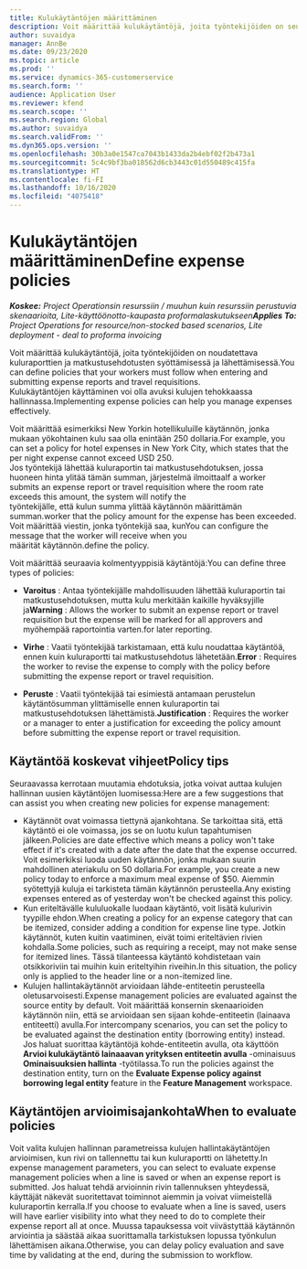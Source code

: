 ```yaml
---
title: Kulukäytäntöjen määrittäminen
description: Voit määrittää kulukäytäntöjä, joita työntekijöiden on seurattava kuluraporttien ja matkustusehdotusten syöttämisessä ja lähettämisessä.
author: suvaidya
manager: AnnBe
ms.date: 09/23/2020
ms.topic: article
ms.prod: ''
ms.service: dynamics-365-customerservice
ms.search.form: ''
audience: Application User
ms.reviewer: kfend
ms.search.scope: ''
ms.search.region: Global
ms.author: suvaidya
ms.search.validFrom: ''
ms.dyn365.ops.version: ''
ms.openlocfilehash: 30b3a0e1547ca7043b1433da2b4ebf02f2b473a1
ms.sourcegitcommit: 5c4c9bf3ba018562d6cb3443c01d550489c415fa
ms.translationtype: HT
ms.contentlocale: fi-FI
ms.lasthandoff: 10/16/2020
ms.locfileid: "4075418"
---
```

# <a name="define-expense-policies"></a><span data-ttu-id="0fdeb-103">Kulukäytäntöjen määrittäminen</span><span class="sxs-lookup"><span data-stu-id="0fdeb-103">Define expense policies</span></span>

<span data-ttu-id="0fdeb-104">_**Koskee:** Project Operationsin resurssiin / muuhun kuin resurssiin perustuvia skenaarioita, Lite-käyttöönotto-kaupasta proformalaskutukseen_</span><span class="sxs-lookup"><span data-stu-id="0fdeb-104">_**Applies To:** Project Operations for resource/non-stocked based scenarios, Lite deployment - deal to proforma invoicing_</span></span>

<span data-ttu-id="0fdeb-105">Voit määrittää kulukäytäntöjä, joita työntekijöiden on noudatettava kuluraporttien ja matkustusehdotusten syöttämisessä ja lähettämisessä.</span><span class="sxs-lookup"><span data-stu-id="0fdeb-105">You can define policies that your workers must follow when entering and submitting expense reports and travel requisitions.</span></span>         
<span data-ttu-id="0fdeb-106">Kulukäytäntöjen käyttäminen voi olla avuksi kulujen tehokkaassa hallinnassa.</span><span class="sxs-lookup"><span data-stu-id="0fdeb-106">Implementing expense policies can help you manage expenses effectively.</span></span>         

<span data-ttu-id="0fdeb-107">Voit määrittää esimerkiksi New Yorkin hotellikuluille käytännön, jonka mukaan yökohtainen kulu saa olla enintään 250 dollaria.</span><span class="sxs-lookup"><span data-stu-id="0fdeb-107">For example, you can set a policy for hotel expenses in New York City, which states that the per night expense cannot exceed USD 250.</span></span>       
<span data-ttu-id="0fdeb-108">Jos työntekijä lähettää kuluraportin tai matkustusehdotuksen, jossa huoneen hinta ylitää tämän summan, järjestelmä ilmoittaa</span><span class="sxs-lookup"><span data-stu-id="0fdeb-108">If a worker submits an expense report or travel requisition where the room rate exceeds this amount, the system will notify the</span></span>         
<span data-ttu-id="0fdeb-109">työntekijälle, että kulun summa ylittää käytännön määrittämän summan.</span><span class="sxs-lookup"><span data-stu-id="0fdeb-109">worker that the policy amount for the expense has been exceeded.</span></span> <span data-ttu-id="0fdeb-110">Voit määrittää viestin, jonka työntekijä saa, kun</span><span class="sxs-lookup"><span data-stu-id="0fdeb-110">You can configure the message that the worker will receive when you</span></span>        
<span data-ttu-id="0fdeb-111">määrität käytännön.</span><span class="sxs-lookup"><span data-stu-id="0fdeb-111">define the policy.</span></span>      
        
<span data-ttu-id="0fdeb-112">Voit määrittää seuraavia kolmentyyppisiä käytäntöjä:</span><span class="sxs-lookup"><span data-stu-id="0fdeb-112">You can define three types of policies:</span></span>         
        
- <span data-ttu-id="0fdeb-113">**Varoitus** : Antaa työntekijälle mahdollisuuden lähettää kuluraportin tai matkustusehdotuksen, mutta kulu merkitään kaikille hyväksyjille ja</span><span class="sxs-lookup"><span data-stu-id="0fdeb-113">**Warning** : Allows the worker to submit an expense report or travel requisition but the expense will be marked for all approvers and</span></span>         
  <span data-ttu-id="0fdeb-114">myöhempää raportointia varten.</span><span class="sxs-lookup"><span data-stu-id="0fdeb-114">for later reporting.</span></span>        

- <span data-ttu-id="0fdeb-115">**Virhe** : Vaatii työntekijää tarkistamaan, että kulu noudattaa käytäntöä, ennen kuin kuluraportti tai matkustusehdotus lähetetään.</span><span class="sxs-lookup"><span data-stu-id="0fdeb-115">**Error** : Requires the worker to revise the expense to comply with the policy before submitting the expense report or travel requisition.</span></span>        
 
 - <span data-ttu-id="0fdeb-116">**Peruste** : Vaatii työntekijää tai esimiestä antamaan perustelun käytäntösumman ylittämiselle ennen kuluraportin tai matkustusehdotuksen lähettämistä.</span><span class="sxs-lookup"><span data-stu-id="0fdeb-116">**Justification** : Requires the worker or a manager to enter a justification for exceeding the policy amount before submitting the expense report or travel requisition.</span></span>        

## <a name="policy-tips"></a><span data-ttu-id="0fdeb-117">Käytäntöä koskevat vihjeet</span><span class="sxs-lookup"><span data-stu-id="0fdeb-117">Policy tips</span></span>
<span data-ttu-id="0fdeb-118">Seuraavassa kerrotaan muutamia ehdotuksia, jotka voivat auttaa kulujen hallinnan uusien käytäntöjen luomisessa:</span><span class="sxs-lookup"><span data-stu-id="0fdeb-118">Here are a few suggestions that can assist you when creating new policies for expense management:</span></span> 

- <span data-ttu-id="0fdeb-119">Käytännöt ovat voimassa tiettynä ajankohtana. Se tarkoittaa sitä, että käytäntö ei ole voimassa, jos se on luotu kulun tapahtumisen jälkeen.</span><span class="sxs-lookup"><span data-stu-id="0fdeb-119">Policies are date effective which means a policy won't take effect if it's created with a date after the date that the expense occurred.</span></span> <span data-ttu-id="0fdeb-120">Voit esimerkiksi luoda uuden käytännön, jonka mukaan suurin mahdollinen ateriakulu on 50 dollaria.</span><span class="sxs-lookup"><span data-stu-id="0fdeb-120">For example, you create a new policy today to enforce a maximum meal expense of $50.</span></span> <span data-ttu-id="0fdeb-121">Aiemmin syötettyjä kuluja ei tarkisteta tämän käytännön perusteella.</span><span class="sxs-lookup"><span data-stu-id="0fdeb-121">Any existing expenses entered as of yesterday won't be checked against this policy.</span></span>
- <span data-ttu-id="0fdeb-122">Kun eriteltävälle kululuokalle luodaan käytäntö, voit lisätä kulurivin tyypille ehdon.</span><span class="sxs-lookup"><span data-stu-id="0fdeb-122">When creating a policy for an expense category that can be itemized, consider adding a condition for expense line type.</span></span> <span data-ttu-id="0fdeb-123">Jotkin käytännöt, kuten kuitin vaatiminen, eivät toimi eriteltävien rivien kohdalla.</span><span class="sxs-lookup"><span data-stu-id="0fdeb-123">Some policies, such as requiring a receipt, may not make sense for itemized lines.</span></span> <span data-ttu-id="0fdeb-124">Tässä tilanteessa käytäntö kohdistetaan vain otsikkoriviin tai muihin kuin eriteltyihin riveihin.</span><span class="sxs-lookup"><span data-stu-id="0fdeb-124">In this situation, the policy only is applied to the header line or a non-itemized line.</span></span> 
- <span data-ttu-id="0fdeb-125">Kulujen hallintakäytännöt arvioidaan lähde-entiteetin perusteella oletusarvoisesti.</span><span class="sxs-lookup"><span data-stu-id="0fdeb-125">Expense management policies are evaluated against the source entity by default.</span></span> <span data-ttu-id="0fdeb-126">Voit määrittää konsernin skenaarioiden käytännön niin, että se arvioidaan sen sijaan kohde-entiteetin (lainaava entiteetti) avulla.</span><span class="sxs-lookup"><span data-stu-id="0fdeb-126">For intercompany scenarios, you can set the policy to be evaluated against the destination entity (borrowing entity) instead.</span></span> <span data-ttu-id="0fdeb-127">Jos haluat suorittaa käytäntöjä kohde-entiteetin avulla, ota käyttöön **Arvioi kulukäytäntö lainaaavan yrityksen entiteetin avulla** -ominaisuus **Ominaisuuksien hallinta** -työtilassa.</span><span class="sxs-lookup"><span data-stu-id="0fdeb-127">To run the policies against the destination entity, turn on the **Evaluate Expense policy against borrowing legal entity** feature in the **Feature Management** workspace.</span></span>

## <a name="when-to-evaluate-policies"></a><span data-ttu-id="0fdeb-128">Käytäntöjen arvioimisajankohta</span><span class="sxs-lookup"><span data-stu-id="0fdeb-128">When to evaluate policies</span></span>

<span data-ttu-id="0fdeb-129">Voit valita kulujen hallinnan parametreissa kulujen hallintakäytäntöjen arvioimisen, kun rivi on tallennettu tai kun kuluraportti on lähetetty.</span><span class="sxs-lookup"><span data-stu-id="0fdeb-129">In expense management parameters, you can select to evaluate expense management policies when a line is saved or when an expense report is submitted.</span></span> <span data-ttu-id="0fdeb-130">Jos haluat tehdä arvioinnin rivin tallennuksen yhteydessä, käyttäjät näkevät suoritettavat toiminnot aiemmin ja voivat viimeistellä kuluraportin kerralla.</span><span class="sxs-lookup"><span data-stu-id="0fdeb-130">If you choose to evaluate when a line is saved, users will have earlier visibility into what they need to do to complete their expense report all at once.</span></span> <span data-ttu-id="0fdeb-131">Muussa tapauksessa voit viivästyttää käytännön arviointia ja säästää aikaa suorittamalla tarkistuksen lopussa työnkulun lähettämisen aikana.</span><span class="sxs-lookup"><span data-stu-id="0fdeb-131">Otherwise, you can delay policy evaluation and save time by validating at the end, during the submission to workflow.</span></span>

